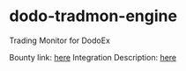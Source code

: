 # dodo-tradmon-engine

Trading Monitor for DodoEx

Bounty link: [here](https://gitcoin.co/issue/DODOEX/gitCoinGrant/1/100025887)
Integration Description: [here](https://hackmd.io/@rymnc/dodo-tradmon)
